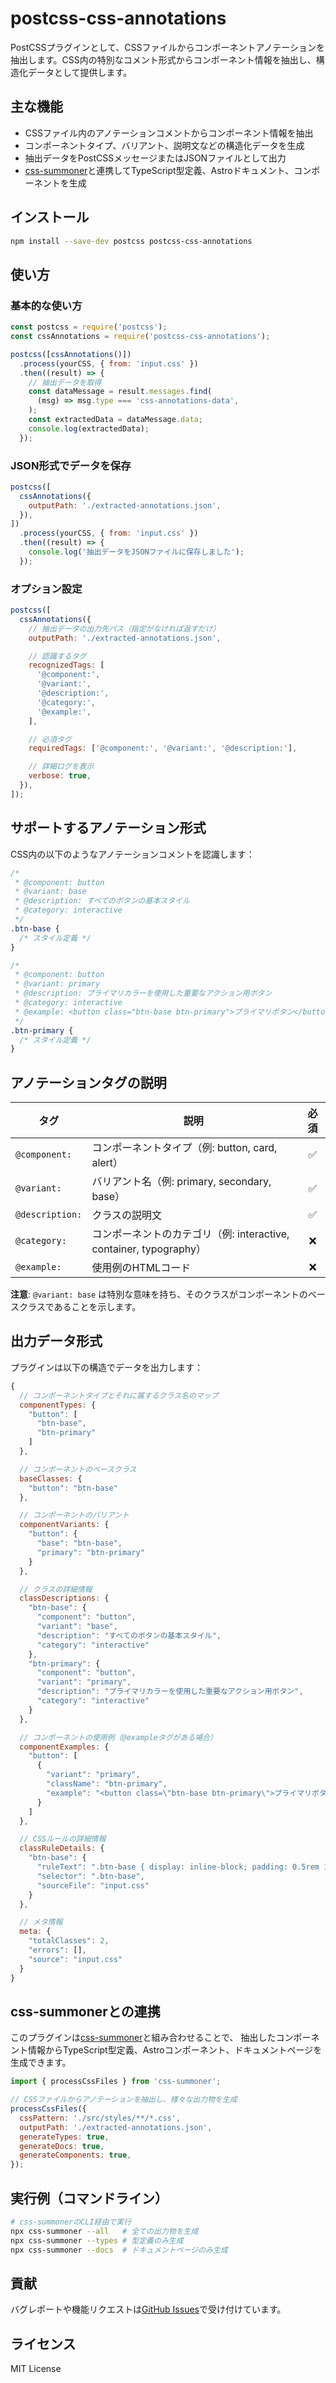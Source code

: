 # postcss-css-annotations

PostCSSプラグインとして、CSSファイルからコンポーネントアノテーションを抽出します。CSS内の特別なコメント形式からコンポーネント情報を抽出し、構造化データとして提供します。

## 主な機能

- CSSファイル内のアノテーションコメントからコンポーネント情報を抽出
- コンポーネントタイプ、バリアント、説明文などの構造化データを生成
- 抽出データをPostCSSメッセージまたはJSONファイルとして出力
- [css-summoner](https://github.com/yourusername/css-summoner)と連携してTypeScript型定義、Astroドキュメント、コンポーネントを生成

## インストール

```bash
npm install --save-dev postcss postcss-css-annotations
```

## 使い方

### 基本的な使い方

```js
const postcss = require('postcss');
const cssAnnotations = require('postcss-css-annotations');

postcss([cssAnnotations()])
  .process(yourCSS, { from: 'input.css' })
  .then((result) => {
    // 抽出データを取得
    const dataMessage = result.messages.find(
      (msg) => msg.type === 'css-annotations-data',
    );
    const extractedData = dataMessage.data;
    console.log(extractedData);
  });
```

### JSON形式でデータを保存

```js
postcss([
  cssAnnotations({
    outputPath: './extracted-annotations.json',
  }),
])
  .process(yourCSS, { from: 'input.css' })
  .then((result) => {
    console.log('抽出データをJSONファイルに保存しました');
  });
```

### オプション設定

```js
postcss([
  cssAnnotations({
    // 抽出データの出力先パス（指定がなければ返すだけ）
    outputPath: './extracted-annotations.json',

    // 認識するタグ
    recognizedTags: [
      '@component:',
      '@variant:',
      '@description:',
      '@category:',
      '@example:',
    ],

    // 必須タグ
    requiredTags: ['@component:', '@variant:', '@description:'],

    // 詳細ログを表示
    verbose: true,
  }),
]);
```

## サポートするアノテーション形式

CSS内の以下のようなアノテーションコメントを認識します：

```css
/* 
 * @component: button
 * @variant: base
 * @description: すべてのボタンの基本スタイル
 * @category: interactive
 */
.btn-base {
  /* スタイル定義 */
}

/* 
 * @component: button
 * @variant: primary
 * @description: プライマリカラーを使用した重要なアクション用ボタン
 * @category: interactive
 * @example: <button class="btn-base btn-primary">プライマリボタン</button>
 */
.btn-primary {
  /* スタイル定義 */
}
```

## アノテーションタグの説明

| タグ            | 説明                                                               | 必須 |
| --------------- | ------------------------------------------------------------------ | :--: |
| `@component:`   | コンポーネントタイプ（例: button, card, alert）                    |  ✅  |
| `@variant:`     | バリアント名（例: primary, secondary, base）                       |  ✅  |
| `@description:` | クラスの説明文                                                     |  ✅  |
| `@category:`    | コンポーネントのカテゴリ（例: interactive, container, typography） |  ❌  |
| `@example:`     | 使用例のHTMLコード                                                 |  ❌  |

**注意**: `@variant: base` は特別な意味を持ち、そのクラスがコンポーネントのベースクラスであることを示します。

## 出力データ形式

プラグインは以下の構造でデータを出力します：

```js
{
  // コンポーネントタイプとそれに属するクラス名のマップ
  componentTypes: {
    "button": [
      "btn-base",
      "btn-primary"
    ]
  },

  // コンポーネントのベースクラス
  baseClasses: {
    "button": "btn-base"
  },

  // コンポーネントのバリアント
  componentVariants: {
    "button": {
      "base": "btn-base",
      "primary": "btn-primary"
    }
  },

  // クラスの詳細情報
  classDescriptions: {
    "btn-base": {
      "component": "button",
      "variant": "base",
      "description": "すべてのボタンの基本スタイル",
      "category": "interactive"
    },
    "btn-primary": {
      "component": "button",
      "variant": "primary",
      "description": "プライマリカラーを使用した重要なアクション用ボタン",
      "category": "interactive"
    }
  },

  // コンポーネントの使用例（@exampleタグがある場合）
  componentExamples: {
    "button": [
      {
        "variant": "primary",
        "className": "btn-primary",
        "example": "<button class=\"btn-base btn-primary\">プライマリボタン</button>"
      }
    ]
  },

  // CSSルールの詳細情報
  classRuleDetails: {
    "btn-base": {
      "ruleText": ".btn-base { display: inline-block; padding: 0.5rem 1rem; }",
      "selector": ".btn-base",
      "sourceFile": "input.css"
    }
  },

  // メタ情報
  meta: {
    "totalClasses": 2,
    "errors": [],
    "source": "input.css"
  }
}
```

## css-summonerとの連携

このプラグインは[css-summoner](https://github.com/yourusername/css-summoner)と組み合わせることで、
抽出したコンポーネント情報からTypeScript型定義、Astroコンポーネント、ドキュメントページを生成できます。

```js
import { processCssFiles } from 'css-summoner';

// CSSファイルからアノテーションを抽出し、様々な出力物を生成
processCssFiles({
  cssPattern: './src/styles/**/*.css',
  outputPath: './extracted-annotations.json',
  generateTypes: true,
  generateDocs: true,
  generateComponents: true,
});
```

## 実行例（コマンドライン）

```bash
# css-summonerのCLI経由で実行
npx css-summoner --all   # 全ての出力物を生成
npx css-summoner --types # 型定義のみ生成
npx css-summoner --docs  # ドキュメントページのみ生成
```

## 貢献

バグレポートや機能リクエストは[GitHub Issues](https://github.com/yourusername/postcss-css-annotations/issues)で受け付けています。

## ライセンス

MIT License
